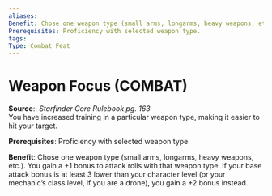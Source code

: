 ```yaml
---
aliases: 
Benefit: Chose one weapon type (small arms, longarms, heavy weapons, etc.). You gain a +1 bonus to attack rolls with that weapon type. If your base attack bonus is at least 3 lower than your character level (or your mechanic’s class level, if you are a drone), you gain a +2 bonus instead.
Prerequisites: Proficiency with selected weapon type.
tags: 
Type: Combat Feat
---
```


# Weapon Focus (COMBAT)

**Source**:: _Starfinder Core Rulebook pg. 163_  
You have increased training in a particular weapon type, making it easier to hit your target.

**Prerequisites**: Proficiency with selected weapon type.

**Benefit**: Chose one weapon type (small arms, longarms, heavy weapons, etc.). You gain a +1 bonus to attack rolls with that weapon type. If your base attack bonus is at least 3 lower than your character level (or your mechanic’s class level, if you are a drone), you gain a +2 bonus instead.
